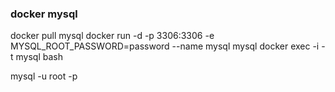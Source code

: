 ### docker mysql 
docker pull mysql
docker run -d -p 3306:3306 -e MYSQL_ROOT_PASSWORD=password --name mysql mysql
docker exec -i -t mysql bash

mysql -u root -p

